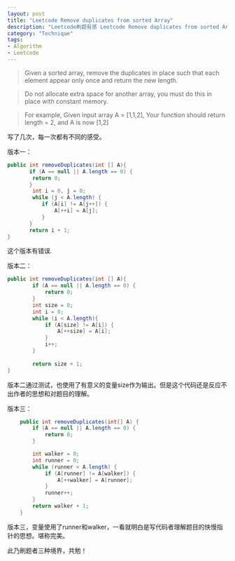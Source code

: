 ```yaml
---
layout: post
title: "Leetcode Remove duplicates from sorted Array"
description: "Leetcode刷题有感 Leetcode Remove duplicates from sorted Array"
category: "Technique"
tags:
- Algorithm
- Leetcode
---
```





> Given a sorted array, remove the duplicates in place such that each element appear only once and return the new length.

> Do not allocate extra space for another array, you must do this in place with constant memory.


> For example, Given input array A = [1,1,2], Your function should return length = 2, and A is now [1,2]



写了几次，每一次都有不同的感受。

版本一：

```Java
public int removeDuplicates(int [] A){
	   if (A == null || A.length == 0) {
		return 0;
	   }		      
        int i = 0, j = 0;
        while (j < A.length) {
           if (A[i] != A[j++]) {
               A[++i] = A[j];
           }
       }
       return i + 1;
}

```

这个版本有错误.


版本二：

```Java
public int removeDuplicates(int [] A){
 		if (A == null || A.length == 0) {
			return 0;
		}
		int size = 0;
		int i = 0;
		while (i < A.length){
			if (A[size] != A[i]) {
				A[++size] = A[i];
			}
			i++;
		}
	
	    return size + 1;		
}

```
版本二通过测试，也使用了有意义的变量size作为输出。但是这个代码还是反应不出作者的思想和对题目的理解。

版本三：

```Java
	public int removeDuplicates(int[] A) {
		if (A == null || A.length == 0) {
			return 0;
		}

		int walker = 0;
		int runner = 0;
		while (runner < A.length) {
			if (A[runner] != A[walker]) {
				A[++walker] = A[runner];
			}
			runner++;
		}
		return walker + 1;
	}
```
版本三，变量使用了runner和walker，一看就明白是写代码者理解题目的快慢指针的思想。堪称完美。

此乃刷题者三种境界，共勉！









